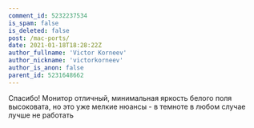 ```yaml
---
comment_id: 5232237534
is_spam: false
is_deleted: false
post: /mac-ports/
date: 2021-01-18T18:28:22Z
author_fullname: 'Victor Korneev'
author_nickname: 'victorkorneev'
author_is_anon: false
parent_id: 5231648662
---
```


<p>Спасибо! Монитор отличный, минимальная яркость белого поля высоковата, но это уже мелкие нюансы - в темноте в любом случае лучше не работать</p>
